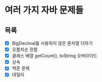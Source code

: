# 여러 가지 자바 문제들 

## 목록
- [x] BigDecimal를 사용하지 않은 문자열 더하기
- [x] 오름차순 정렬
- [x] 클래스 배열 getCount(), toString 오버라이드 
- [x] 상속 
- [x] 백준 문제
- [x] 데일리 
